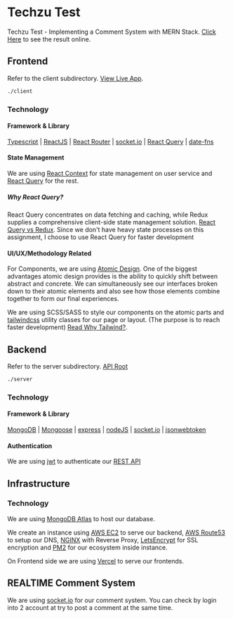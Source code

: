 # Techzu Test

Techzu Test - Implementing a Comment System with MERN Stack. [Click Here](https://techzu-test-seven.vercel.app/) to see the result online.

## Frontend

Refer to the client subdirectory. [View Live App](https://techzu-test-seven.vercel.app/).

```bash
./client
```

### Technology
#### Framework & Library
[Typescript](https://www.typescriptlang.org/) | [ReactJS](https://react.dev/) | [React Router](https://reactrouter.com/) | [socket.io](https://socket.io/how-to/use-with-react) | [React Query](https://tanstack.com/query/latest/) | [date-fns](https://date-fns.org/)

#### State Management
We are using [React Context](https://react.dev/reference/react/useContext) for state management on user service and [React Query](https://tanstack.com/query/latest/) for the rest.
##### Why React Query?
React Query concentrates on data fetching and caching, while Redux supplies a comprehensive client-side state management solution. [React Query vs Redux](https://www.frontendmag.com/insights/react-query-vs-redux-comparison/). Since we don't have heavy state processes on this assignment, I choose to use React Query for faster development

#### UI/UX/Methodology Related
For Components, we are using [Atomic Design](https://atomicdesign.bradfrost.com/chapter-2/). One of the biggest advantages atomic design provides is the ability to quickly shift between abstract and concrete. We can simultaneously see our interfaces broken down to their atomic elements and also see how those elements combine together to form our final experiences.

We are using SCSS/SASS to style our components on the atomic parts and [tailwindcss](https://tailwindcss.com/) utility classes for our page or layout. (The purpose is to reach faster development) [Read Why Tailwind?](https://incentius.com/blog-posts/pros-and-cons-of-using-tailwind-css/).

## Backend

Refer to the server subdirectory. [API Root](https://giaendong.site)

```bash
./server
```

### Technology
#### Framework & Library
[MongoDB](https://www.mongodb.com/) | [Mongoose](https://mongoosejs.com/) | [express](https://expressjs.com/) | [nodeJS](https://nodejs.org/en) | [socket.io](https://socket.io/how-to/use-with-react) | [jsonwebtoken](https://www.npmjs.com/package/jsonwebtoken)

#### Authentication
We are using [jwt](https://www.npmjs.com/package/jsonwebtoken) to authenticate our [REST API](https://www.ibm.com/topics/rest-apis)

## Infrastructure
### Technology
We are using [MongoDB Atlas](https://www.mongodb.com/atlas/database) to host our database.

We create an instance using [AWS EC2](https://aws.amazon.com/ec2/) to serve our backend, [AWS Route53](https://aws.amazon.com/route53/) to setup our DNS, [NGINX](https://www.nginx.com/) with Reverse Proxy, [LetsEncrypt](https://letsencrypt.org/) for SSL encryption and [PM2](https://pm2.keymetrics.io/) for our ecosystem inside instance.

On Frontend side we are using [Vercel](https://vercel.com) to serve our frontends.


## REALTIME Comment System
We are using [socket.io](https://socket.io/how-to/use-with-react) for our comment system. You can check by login into 2 account at try to post a comment at the same time.